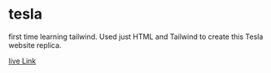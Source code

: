 # tesla
first time learning tailwind. Used just HTML and Tailwind to create this Tesla website replica. 

[live Link](https://tesla-web-page.onrender.com)
